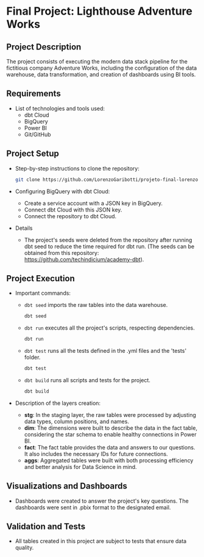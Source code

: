 # Final Project: Lighthouse Adventure Works

## Project Description
The project consists of executing the modern data stack pipeline for the fictitious company Adventure Works, including the configuration of the data warehouse, data transformation, and creation of dashboards using BI tools.

## Requirements
- List of technologies and tools used:
  - dbt Cloud
  - BigQuery
  - Power BI
  - Git/GitHub

## Project Setup
- Step-by-step instructions to clone the repository:
  ```bash
  git clone https://github.com/LorenzoGaribotti/projeto-final-lorenzo
  ```
- Configuring BigQuery with dbt Cloud:
    - Create a service account with a JSON key in BigQuery.
    - Connect dbt Cloud with this JSON key.
    - Connect the repository to dbt Cloud.

- Details 
    - The project's seeds were deleted from the repository after running dbt seed to reduce the time required for dbt run. (The seeds can be obtained from this repository: https://github.com/techindicium/academy-dbt).
## Project Execution
- Important commands:

  - `dbt seed` imports the raw tables into the data warehouse.
    ```bash
    dbt seed
    ```

  - `dbt run` executes all the project's scripts, respecting dependencies.
    ```bash
    dbt run
    ```

  - `dbt test` runs all the tests defined in the .yml files and the 'tests' folder.
    ```bash
    dbt test
    ```

  - `dbt build` runs all scripts and tests for the project.
    ```bash
    dbt build
    ```

- Description of the layers creation:
  - **stg**: In the staging layer, the raw tables were processed by adjusting data types, column positions, and names.
  - **dim**: The dimensions were built to describe the data in the fact table, considering the star schema to enable healthy connections in Power BI.
  - **fact**: The fact table provides the data and answers to our questions. It also includes the necessary IDs for future connections.
  - **aggs**: Aggregated tables were built with both processing efficiency and better analysis for Data Science in mind.

## Visualizations and Dashboards
- Dashboards were created to answer the project's key questions. The dashboards were sent in .pbix format to the designated email.

## Validation and Tests
- All tables created in this project are subject to tests that ensure data quality.
